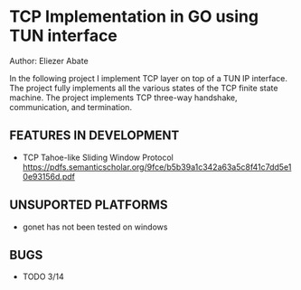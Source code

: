 # TCP Implementation in GO using TUN interface

Author: Eliezer Abate


In the following project I implement TCP layer on top of a TUN IP interface. The 
project fully implements all the various states of the TCP finite state machine.
The project implements TCP three-way handshake, communication, and termination.

## FEATURES IN DEVELOPMENT

- TCP Tahoe-like Sliding Window Protocol 
https://pdfs.semanticscholar.org/9fce/b5b39a1c342a63a5c8f41c7dd5e10e93156d.pdf

## UNSUPORTED PLATFORMS

- gonet has not been tested on windows

## BUGS 

- TODO 3/14
